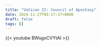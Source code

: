 ```yaml
---
title: "Vatican II: Council of Apostasy"
date: 2024-11-27T05:17:17+0000
draft: false
tags: []
---
```


{{< youtube BWsgxCVYtAI >}}
